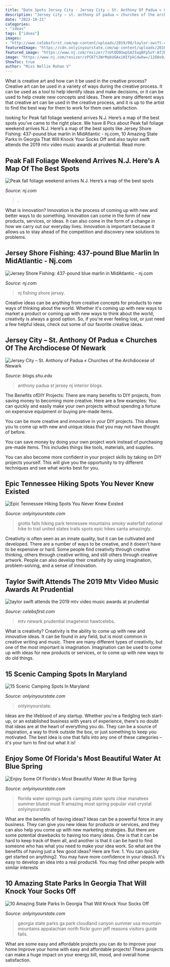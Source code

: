 ```yaml
---
title: "Date Spots Jersey City - Jersey City – St. Anthony Of Padua « Churches Of The Archdiocese Of Newark"
description: "Jersey city – st. anthony of padua « churches of the archdiocese of newark"
date: "2022-10-21"
categories:
- "ideas"
tags: ["ideas"]
images:
- "http://www.celebsfirst.com/wp-content/uploads/2019/08/taylor-swift-attends-the-2019-mtv-video-music-awards-at-prudential-center-in-newark-new-jersey-260819_8.jpg"
featuredImage: "https://cdn.onlyinyourstate.com/wp-content/uploads/2016/05/forest.png"
featured_image: "https://www.nj.com/resizer/7sUtOQ9UwpSA2IwgBFp5oY-AfJk=/1280x0/smart/advancelocal-adapter-image-uploads.s3.amazonaws.com/image.nj.com/home/njo-media/width2048/img/saltwaterfishing_impact/photo/tony-with-9-lb-fluke-newjpg-bfc0dbb3817a4d21.jpg"
image: "https://www.nj.com/resizer/zPCKTt2WrMqkUGAxiHIfpkCdwXw=/1280x0/smart/arc-anglerfish-arc2-prod-advancelocal.s3.amazonaws.com/public/3TV2LCUIGVFY3MJJW6EZCZB6EM.jpg"
ShowToc: true
author: "Miss Nellie Rohan V"
---
```



What is creative art and how can it be used in the creative process?
Creative art can be used in a variety of ways during the creative process. It can be used as a tool to help identify ideas and make decisions, or it can be used to help create new concepts and ideas. There are many different ways that creative art can be used in the creative process, and it is up to the artist to find the best way for them to work for them own satisfaction.

	

		
looking for Peak fall foliage weekend arrives N.J. Here’s a map of the best spots you've came to the right place. We have 8 Pics about Peak fall foliage weekend arrives N.J. Here’s a map of the best spots like Jersey Shore Fishing: 437-pound blue marlin in MidAtlantic - nj.com, 10 Amazing State Parks In Georgia That Will Knock Your Socks Off and also taylor swift attends the 2019 mtv video music awards at prudential. Read more:
		
    
## Peak Fall Foliage Weekend Arrives N.J. Here’s A Map Of The Best Spots

<img loading=lazy src="https://www.nj.com/resizer/zPCKTt2WrMqkUGAxiHIfpkCdwXw=/1280x0/smart/arc-anglerfish-arc2-prod-advancelocal.s3.amazonaws.com/public/3TV2LCUIGVFY3MJJW6EZCZB6EM.jpg" onerror="this.onerror=null;this.src='https://tse1.mm.bing.net/th?id=OIP.j1tIT2Xdh46iLAkqlBBVpQHaEK&amp;pid=15.1';" alt="Peak fall foliage weekend arrives N.J. Here’s a map of the best spots">

_Source: nj.com_

>. 

	

What is innovation?
Innovation is the process of coming up with new and better ways to do something. Innovation can come in the form of new products, services, or ideas. It can also come in the form of a change in how we carry out our everyday lives. Innovation is important because it allows us to stay ahead of the competition and discovery new solutions to problems.

    
## Jersey Shore Fishing: 437-pound Blue Marlin In MidAtlantic - Nj.com

<img loading=lazy src="https://www.nj.com/resizer/7sUtOQ9UwpSA2IwgBFp5oY-AfJk=/1280x0/smart/advancelocal-adapter-image-uploads.s3.amazonaws.com/image.nj.com/home/njo-media/width2048/img/saltwaterfishing_impact/photo/tony-with-9-lb-fluke-newjpg-bfc0dbb3817a4d21.jpg" onerror="this.onerror=null;this.src='https://tse1.mm.bing.net/th?id=OIP.CX_f9o6wXduEviKNXaViSAHaJ4&amp;pid=15.1';" alt="Jersey Shore Fishing: 437-pound blue marlin in MidAtlantic - nj.com">

_Source: nj.com_

>nj fishing shore jersey. 

	

Creative ideas can be anything from creative concepts for products to new ways of thinking about the world. Whether it's coming up with new ways to market a product or coming up with new ways to think about the world, creativity is always a good option. So, if you're ever feeling lost, or just need a few helpful ideas, check out some of our favorite creative ideas.

    
## Jersey City – St. Anthony Of Padua « Churches Of The Archdiocese Of Newark

<img loading=lazy src="http://blogs.shu.edu/newarkchurches/wp-content/blogs.dir/71/files_mf/jc.anthony.interior04c.jpg" onerror="this.onerror=null;this.src='https://tse2.mm.bing.net/th?id=OIP.k9n9PnVVweO8FAbeK0sITQHaDt&amp;pid=15.1';" alt="Jersey City – St. Anthony of Padua « Churches of the Archdiocese of Newark">

_Source: blogs.shu.edu_

>anthony padua st jersey nj interior blogs. 

	

The Benefits ofDIY Projects:
There are many benefits to DIY projects, from saving money to becoming more creative. Here are a few examples: 
You can quickly and easily make your own projects without spending a fortune on expensive equipment or buying pre-made items. 

You can be more creative and innovative in your DIY projects. This allows you to come up with new and unique ideas that you may not have thought of before. 

You can save money by doing your own project work instead of purchasing pre-made items. This includes things like tools, materials, and supplies. 

You can also become more confident in your project skills by taking on DIY projects yourself. This will give you the opportunity to try different techniques and see what works best for you.

    
## Epic Tennessee Hiking Spots You Never Knew Existed

<img loading=lazy src="http://cdn.onlyinyourstate.com/wp-content/uploads/2015/03/Grotto-Falls-Trail1.jpg" onerror="this.onerror=null;this.src='https://tse2.mm.bing.net/th?id=OIP.sjTW97OsWgZRR3tyx_pAawHaC7&amp;pid=15.1';" alt="Epic Tennessee Hiking Spots You Never Knew Existed">

_Source: onlyinyourstate.com_

>grotto falls hiking park tennessee mountains smoky waterfall national hike tn trail united states trails spots epic hikes santa amazingly. 

	

Creativity is often seen as an innate quality, but it can be cultivated and developed. There are a number of ways to be creative, and it doesn't have to be expensive or hard. Some people find creativity through creative thinking, others through creative writing, and still others through creative artwork. People can also develop their creativity by using imagination, problem-solving, and a sense of innovation.

    
## Taylor Swift Attends The 2019 Mtv Video Music Awards At Prudential

<img loading=lazy src="http://www.celebsfirst.com/wp-content/uploads/2019/08/taylor-swift-attends-the-2019-mtv-video-music-awards-at-prudential-center-in-newark-new-jersey-260819_8.jpg" onerror="this.onerror=null;this.src='https://tse1.mm.bing.net/th?id=OIP.qM8lnsTf-kCbjjJFpB_ckwHaLH&amp;pid=15.1';" alt="taylor swift attends the 2019 mtv video music awards at prudential">

_Source: celebsfirst.com_

>mtv newark prudential imagetwist hawtcelebs. 

	

What is creativity?
Creativity is the ability to come up with new and innovative ideas. It can be found in any field, but is most common in creative writing and music. There are many different types of creativity, but one of the most important is imagination. Imagination can be used to come up with ideas for new products or services, or to come up with new ways to do old things.

    
## 15 Scenic Camping Spots In Maryland

<img loading=lazy src="https://cdn.onlyinyourstate.com/wp-content/uploads/2016/05/forest.png" onerror="this.onerror=null;this.src='https://tse3.mm.bing.net/th?id=OIP.jVt9UP-Rn6lTkEE1zqVq3AHaEb&amp;pid=15.1';" alt="15 Scenic Camping Spots In Maryland">

_Source: onlyinyourstate.com_

>onlyinyourstate. 

	

Ideas are the lifeblood of any startup. Whether you're a fledgling tech start-up, or an established business with years of experience, there's no doubt that ideas are at the heart of everything you do. They can be a source of inspiration, a way to think outside the box, or just something to keep you motivated. The best idea is one that falls into any one of these categories – it's your turn to find out what it is!

    
## Enjoy Some Of Florida&#039;s Most Beautiful Water At Blue Spring

<img loading=lazy src="http://cdn.onlyinyourstate.com/wp-content/uploads/2016/08/2574917902_1520ac2623_b.jpg" onerror="this.onerror=null;this.src='https://tse3.mm.bing.net/th?id=OIP.uirzhFP30bqA9t3usr1RLgHaFj&amp;pid=15.1';" alt="Enjoy Some Of Florida&#039;s Most Beautiful Water At Blue Spring">

_Source: onlyinyourstate.com_

>florida water springs park camping state spots clear manatees summer bluest must fl amazing most spring popular visit crystal onlyinyourstate. 

	

What are the benefits of having ideas?
Ideas can be a powerful force in any business. They can give you new ideas for products or services, and they can also help you come up with new marketing strategies. But there are some potential drawbacks to having too many ideas. One is that it can be hard to keep track of them all, and another is that it can be hard to find someone who has what you need to make your idea work. So what are the benefits of having just a few good ideas? Here are five: 1. You can quickly get started on anything2. You may have more confidence in your ideas3. It's easy to develop an idea into a real product4. You may find other people with similar interests
    
## 10 Amazing State Parks In Georgia That Will Knock Your Socks Off

<img loading=lazy src="http://cdn.onlyinyourstate.com/wp-content/uploads/2015/05/8648811184_40e32425d4_k.jpg" onerror="this.onerror=null;this.src='https://tse4.mm.bing.net/th?id=OIP.CcfrXmX7SBL-dAVrhyyz1wHaFj&amp;pid=15.1';" alt="10 Amazing State Parks In Georgia That Will Knock Your Socks Off">

_Source: onlyinyourstate.com_

>georgia state parks ga park cloudland canyon summer usa mountain mountains appalachian north flickr gunn jeff reasons visitors guide falls. 

	

What are some easy and affordable projects you can do to improve your home
Improve your home with easy and affordable projects! These projects can make a huge impact on your energy bill, mood, and overall home satisfaction.

